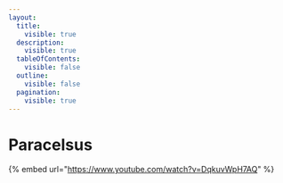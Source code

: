 ```yaml
---
layout:
  title:
    visible: true
  description:
    visible: true
  tableOfContents:
    visible: false
  outline:
    visible: false
  pagination:
    visible: true
---
```


# Paracelsus

{% embed url="https://www.youtube.com/watch?v=DqkuvWpH7AQ" %}

